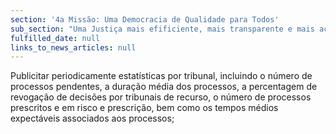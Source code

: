```yaml
---
section: '4a Missão: Uma Democracia de Qualidade para Todos'
sub_section: "Uma Justiça mais efificiente, mais transparente e mais acessível"
fulfilled_date: null
links_to_news_articles: null
---
```


Publicitar periodicamente estatísticas por tribunal, incluindo o número de processos pendentes, a duração média dos processos, a percentagem de revogação de decisões por tribunais de recurso, o número de processos prescritos e em risco e prescrição, bem como os tempos médios expectáveis associados aos processos;